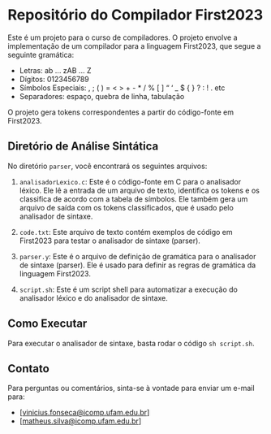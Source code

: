 # Repositório do Compilador First2023

Este é um projeto para o curso de compiladores. O projeto envolve a implementação de um compilador para a linguagem First2023, que segue a seguinte gramática:

- Letras: ab ... zAB ... Z
- Dígitos: 0123456789
- Símbolos Especiais: , ; ( ) = < > + - \* / % [ ] “ ‘ \_ $ { } ? : ! . etc
- Separadores: espaço, quebra de linha, tabulação

O projeto gera tokens correspondentes a partir do código-fonte em First2023.

## Diretório de Análise Sintática

No diretório `parser`, você encontrará os seguintes arquivos:

1. `analisadorLexico.c`: Este é o código-fonte em C para o analisador léxico. Ele lê a entrada de um arquivo de texto, identifica os tokens e os classifica de acordo com a tabela de símbolos. Ele também gera um arquivo de saída com os tokens classificados, que é usado pelo analisador de sintaxe.

2. `code.txt`: Este arquivo de texto contém exemplos de código em First2023 para testar o analisador de sintaxe (parser).

3. `parser.y`: Este é o arquivo de definição de gramática para o analisador de sintaxe (parser). Ele é usado para definir as regras de gramática da linguagem First2023.

4. `script.sh`: Este é um script shell para automatizar a execução do analisador léxico e do analisador de sintaxe.

## Como Executar

Para executar o analisador de sintaxe, basta rodar o código `sh script.sh`.

## Contato

Para perguntas ou comentários, sinta-se à vontade para enviar um e-mail para:

- [vinicius.fonseca@icomp.ufam.edu.br]
- [matheus.silva@icomp.ufam.edu.br]
